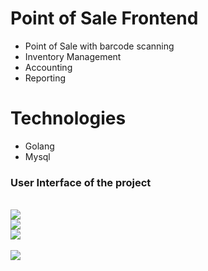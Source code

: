 # Point of Sale Frontend

- Point of Sale with barcode scanning
- Inventory Management
- Accounting
- Reporting

# Technologies

- Golang
- Mysql


### User Interface of the project

<br/>

<img src="https://i.imgur.com/eMUT43E.jpg" />

<br/>

<img src="https://i.imgur.com/LmUb4SG.png" />

<br/>

<img src="https://i.imgur.com/yNvS40A.png" />

<br/>
<br/>

<img src="https://i.imgur.com/FulohHr.png" />
